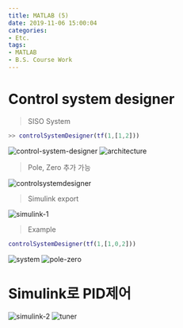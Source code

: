 ```yaml
---
title: MATLAB (5)
date: 2019-11-06 15:00:04
categories:
- Etc.
tags:
- MATLAB
- B.S. Course Work
---
```

# Control system designer

> SISO System

~~~Matlab
>> controlSystemDesigner(tf(1,[1,2]))
~~~
<!-- more -->
![control-system-designer](/images/matlab-5/control-system-designer.png)
![architecture](/images/matlab-5/architecture.png)

> Pole, Zero 추가 가능

![controlsystemdesigner](/images/matlab-5/controlsystemdesigner.png)

> Simulink export

![simulink-1](/images/matlab-5/simulink-1.png)

> Example

~~~Matlab
controlSystemDesigner(tf(1,[1,0,2]))
~~~

![system](/images/matlab-5/system.png)
![pole-zero](/images/matlab-5/pole-zero.png)

# Simulink로 PID제어

![simulink-2](/images/matlab-5/simulink-2.png)
![tuner](/images/matlab-5/tuner.png)
